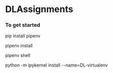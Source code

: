 # DLAssignments

### To get started 

pip install pipenv

pipenv install

pipenv shell

python -m ipykernel install --name=DL-virtualenv
